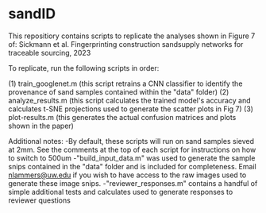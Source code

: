# sandID
This repositiory contains scripts to replicate the analyses shown in Figure 7 of:
Sickmann et al. Fingerprinting construction sandsupply networks for traceable sourcing, 2023

To replicate, run the following scripts in order:

(1) train_googlenet.m (this script retrains a CNN classifier to identify the provenance of sand samples contained within the "data" folder)
(2) analyze_results.m (this script calculates the trained model's accuracy and calculates t-SNE projections used to generate the scatter plots in Fig 7)
(3) plot-results.m (this generates the actual confusion matrices and plots shown in the paper)

Additional notes:
  -By default, these scripts will run on sand samples sieved at 2mm. See the comments at the top of each script for instructions on how to switch to 500um
  -"build_input_data.m" was used to generate the sample snips contained in the "data" folder and is included for completeness. 
   Email nlammers@uw.edu if you wish to have access to the raw images used to generate these image snips.
  -"reviewer_responses.m" contains a handful of simple additional tests and calculates used to generate responses to reviewer questions

